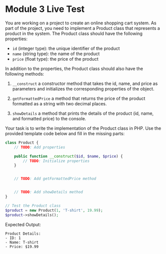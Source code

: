 # Module 3 Live Test

You are working on a project to create an online shopping cart system. As part of the project, you need to implement a 
Product class that represents a product in the system. The Product class should have the following properties:


- `id` (integer type): the unique identifier of the product
- `name` (string type): the name of the product
- `price` (float type): the price of the product


In addition to the properties, the Product class should also have the following methods:


1. `__construct` a constructor method that takes the id, name, and price as parameters and initializes the corresponding properties of the object.


2. `getFormattedPrice` a method that returns the price of the product formatted as a string with two decimal places.


3. `showDetails` a method that prints the details of the product (id, name, and formatted price) to the console.


Your task is to write the implementation of the Product class in PHP. Use the provided template code below and fill in the missing parts:


```php
class Product {
    // TODO: Add properties

    public function __construct($id, $name, $price) {
        // TODO: Initialize properties
    }


    // TODO: Add getFormattedPrice method


    // TODO: Add showDetails method
}

// Test the Product class
$product = new Product(1, 'T-shirt', 19.99);
$product->showDetails();
```


Expected Output:

```
Product Details:
- ID: 1
- Name: T-shirt
- Price: $19.99
```

